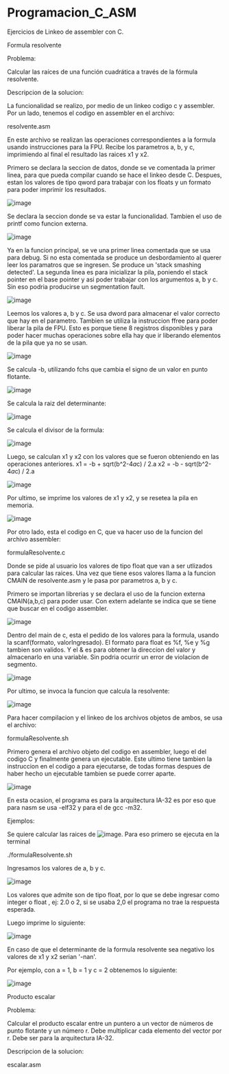 # Programacion_C_ASM
Ejercicios de Linkeo de assembler con C.

Formula resolvente

Problema:

Calcular las raíces de una función cuadrática a través de la fórmula resolvente.

Descripcion de la solucion:

La funcionalidad se realizo, por medio de un linkeo codigo c y assembler.
Por un lado, tenemos el codigo en assembler en el archivo:

resolvente.asm

En este archivo se realizan las operaciones correspondientes a la formula usando instrucciones para la FPU.
Recibe los parametros a, b, y c, imprimiendo al final el resultado las raices x1 y x2.

Primero se declara la seccion de datos, donde se ve comentada la primer linea, para que pueda compilar cuando se hace el linkeo desde C.
Despues, estan los valores de tipo qword para trabajar con los floats y un formato para poder imprimir los resultados. 

![image](https://user-images.githubusercontent.com/20952785/136303607-de5877b4-e7de-4df1-95e6-1c5bda1fc115.png)

Se declara la seccion donde se va estar la funcionalidad. Tambien el uso de printf como funcion externa.

![image](https://user-images.githubusercontent.com/20952785/136303936-4f49a843-90e4-4ea8-8853-f610b2ce2e98.png)

Ya en la funcion principal, se ve una primer linea comentada que se usa para debug. Si no esta comentada se produce un desbordamiento al querer leer los paramatros que se ingresen. Se produce un 'stack smashing detected'. La segunda linea es para inicializar la pila, poniendo el stack pointer en el base pointer y asi poder trabajar con los argumentos a, b y c. Sin eso podria producirse un segmentation fault. 

![image](https://user-images.githubusercontent.com/20952785/136304102-f9a4a911-f1b1-46c5-aad9-eb5b16325d5e.png)

Leemos los valores a, b y c. Se usa dword para almacenar el valor correcto que hay en el parametro. Tambien se utiliza la instruccion ffree para poder liberar la pila de FPU.
Esto es porque tiene 8 registros disponibles y para poder hacer muchas operaciones sobre ella hay que ir liberando elementos de la pila que ya no se usan.

![image](https://user-images.githubusercontent.com/20952785/136304470-cc6003a8-90d9-4e4f-bc51-2fc40bfec996.png)

Se calcula -b, utilizando fchs que cambia el signo de un valor en punto flotante.

![image](https://user-images.githubusercontent.com/20952785/136304709-ca1a4fd8-f7db-45f6-9bb2-c5bda680c50a.png)

Se calcula la raiz del determinante:

![image](https://user-images.githubusercontent.com/20952785/136304861-044a3641-2876-4aa9-91f8-fb6f18d7a94a.png)

Se calcula el divisor de la formula:

![image](https://user-images.githubusercontent.com/20952785/136304883-e59534e9-9564-47a6-8ca1-229d59baae48.png)

Luego, se calculan x1 y x2 con los valores que se fueron obteniendo en las operaciones anteriores. 
x1 = -b + sqrt(b^2-4*a*c) / 2.a
x2 = -b - sqrt(b^2-4*a*c) / 2.a

![image](https://user-images.githubusercontent.com/20952785/136305006-a86f0f3a-3348-4ff3-9227-e2a021338606.png)

Por ultimo, se imprime los valores de x1 y x2, y se resetea la pila en memoria.

![image](https://user-images.githubusercontent.com/20952785/136305226-d4ecb227-9d40-4373-ab49-ecfb727a56aa.png)


Por otro lado, esta el codigo en C, que va hacer uso de la funcion del archivo assembler:

formulaResolvente.c

Donde se pide al usuario los valores de tipo float que van a ser utlizados para calcular las raices.
Una vez que tiene esos valores llama a la funcion CMAIN de resolvente.asm y le pasa por parametros a, b y c. 

Primero se importan librerias y se declara el uso de la funcion externa CMAIN(a,b,c) para poder usar. Con extern adelante se indica que se tiene que buscar en el codigo assembler.

![image](https://user-images.githubusercontent.com/20952785/136302627-43b824d0-a6a4-4793-bada-e0dab53e73d7.png)

Dentro del main de c, esta el pedido de los valores para la formula, usando la scanf(formato, valorIngresado).
El formato para float es %f, %e y %g tambien son validos. Y el & es para obtener la direccion del valor y almacenarlo en una variable. Sin podria ocurrir un error de violacion de segmento.

![image](https://user-images.githubusercontent.com/20952785/136303213-0aead2fa-1417-474d-9ac3-8fa6f4686168.png)

Por ultimo, se invoca la funcion que calcula la resolvente:

![image](https://user-images.githubusercontent.com/20952785/136303489-78680c6f-9822-4aa7-9c55-d3439aabf83a.png)

Para hacer compilacion y el linkeo de los archivos objetos de ambos, se usa el archivo: 

formulaResolvente.sh

Primero genera el archivo objeto del codigo en assembler, luego el del codigo C y finalmente genera un ejecutable.
Este ultimo tiene tambien la instruccion en el codigo a para ejecutarse, de todas formas despues de haber hecho un ejecutable tambien se puede correr aparte.

![image](https://user-images.githubusercontent.com/20952785/136299885-fdd17936-a487-4368-807c-29185d78dfe5.png)

En esta ocasion, el programa es para la arquitectura IA-32 es por eso que para nasm se usa -elf32 y para el de gcc -m32.

Ejemplos:

Se quiere calcular las raices de  ![image](https://user-images.githubusercontent.com/20952785/136300684-401629ee-2d9b-4c8f-935f-557c38d48799.png).
Para eso primero se ejecuta en la terminal 

./formulaResolvente.sh 

Ingresamos los valores de a, b y c.

![image](https://user-images.githubusercontent.com/20952785/136301876-47220bab-3c0c-4e09-b6c2-74bfd8bbbfd6.png)

Los valores que admite son de tipo float, por lo que se debe ingresar como integer o float , ej: 2.0 o 2, si se usaba 2,0 el programa no trae la respuesta esperada.

Luego imprime lo siguiente:

![image](https://user-images.githubusercontent.com/20952785/136302099-191311cb-8a0b-4992-88a1-b5a5396da6a8.png)

En caso de que el determinante de la formula resolvente sea negativo los valores de x1 y x2 serian '-nan'.

Por ejemplo, con a = 1, b = 1 y c = 2 obtenemos lo siguiente:

![image](https://user-images.githubusercontent.com/20952785/136302314-05c5782b-dea4-470a-88ac-eb5c03acc3d4.png)


Producto escalar

Problema:

Calcular el producto escalar entre un puntero a un vector de números de punto flotante y un número r. Debe multiplicar
cada elemento del vector por r. Debe ser para la arquitectura IA-32.

Descripcion de la solucion:

escalar.asm
























